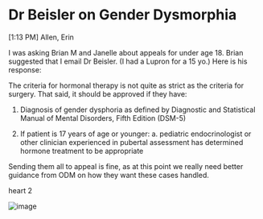 # Dr Beisler on Gender Dysmorphia

[1:13 PM] Allen, Erin

I was asking Brian M and Janelle about appeals for under age 18. Brian suggested that I email Dr Beisler.  (I had a Lupron for a 15 yo.)  Here is his response:
 
The criteria for hormonal therapy is not quite as strict as the criteria for surgery. That said, it should be approved if they have:
 
1. Diagnosis of gender dysphoria as defined by Diagnostic and Statistical Manual of Mental Disorders, Fifth Edition (DSM-5)

2. If patient is 17 years of age or younger:
	a. pediatric endocrinologist or other clinician experienced in pubertal assessment has
	determined hormone treatment to be appropriate
 
Sending them all to appeal is fine, as at this point we really need better guidance from ODM on how they want these cases handled.

heart 2

![image](https://user-images.githubusercontent.com/122046056/227100049-35ae5dc8-6134-4503-abe7-bdb58c4e9224.png)
